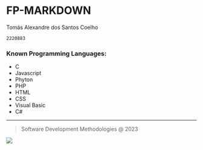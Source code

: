 ﻿# **FP-MARKDOWN**
Tomás Alexandre dos Santos Coelho

`2220883`

### Known Programming Languages:

- C
- Javascript
- Phyton
- PHP
- HTML
- CSS
- Visual Basic
- C# 
***
>Software Development Methodologies @ 2023
>
![](https://eduportugal.eu/wp-content/uploads/2017/08/eduportugal_ipleiria_n.jpg)
